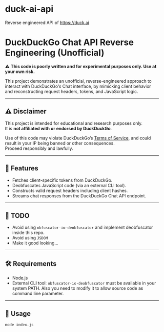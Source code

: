 # duck-ai-api
Reverse engineered API of https://duck.ai

# DuckDuckGo Chat API Reverse Engineering (Unofficial)

⚠️ **This code is poorly written and for experimental purposes only. Use at your own risk.**

This project demonstrates an unofficial, reverse-engineered approach to interact with DuckDuckGo's Chat interface, by mimicking client behavior and reconstructing request headers, tokens, and JavaScript logic.

---

## ⚠️ Disclaimer

This project is intended for educational and research purposes only.  
It is **not affiliated with or endorsed by DuckDuckGo**.  

Use of this code may violate DuckDuckGo’s [Terms of Service](https://duckduckgo.com/terms), and could result in your IP being banned or other consequences.  
Proceed responsibly and lawfully.

---

## 🔧 Features

- Fetches client-specific tokens from DuckDuckGo.
- Deobfuscates JavaScript code (via an external CLI tool).
- Constructs valid request headers including client hashes.
- Streams chat responses from the DuckDuckGo Chat API endpoint.

---

## 🔧 TODO

- Avoid using `obfuscator-io-deobfuscator` and implement deobfuscator inside this repo.
- Avoid using `JSDOM`
- Make it good looking...

---

## 🛠️ Requirements

- Node.js
- External CLI tool: `obfuscator-io-deobfuscator` must be available in your system PATH. Also you need to modify it to allow source code as command line parameter.

---

## 🚀 Usage

```bash
node index.js
